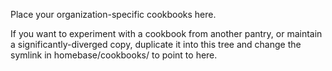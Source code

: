 
Place your organization-specific cookbooks here.

If you want to experiment with a cookbook from another pantry, or maintain a significantly-diverged copy, duplicate it into this tree and change the symlink in homebase/cookbooks/ to point to here.

